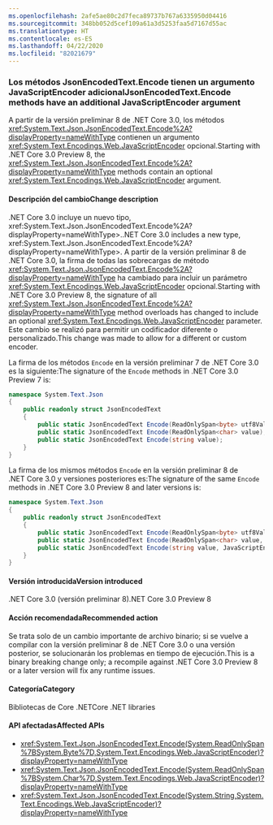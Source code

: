 ```yaml
---
ms.openlocfilehash: 2afe5ae80c2d7feca89737b767a6335950d04416
ms.sourcegitcommit: 348bb052d5cef109a61a3d5253faa5d7167d55ac
ms.translationtype: HT
ms.contentlocale: es-ES
ms.lasthandoff: 04/22/2020
ms.locfileid: "82021679"
---
```

### <a name="jsonencodedtextencode-methods-have-an-additional-javascriptencoder-argument"></a><span data-ttu-id="c56f7-101">Los métodos JsonEncodedText.Encode tienen un argumento JavaScriptEncoder adicional</span><span class="sxs-lookup"><span data-stu-id="c56f7-101">JsonEncodedText.Encode methods have an additional JavaScriptEncoder argument</span></span>

<span data-ttu-id="c56f7-102">A partir de la versión preliminar 8 de .NET Core 3.0, los métodos <xref:System.Text.Json.JsonEncodedText.Encode%2A?displayProperty=nameWithType> contienen un argumento <xref:System.Text.Encodings.Web.JavaScriptEncoder> opcional.</span><span class="sxs-lookup"><span data-stu-id="c56f7-102">Starting with .NET Core 3.0 Preview 8, the <xref:System.Text.Json.JsonEncodedText.Encode%2A?displayProperty=nameWithType> methods contain an optional <xref:System.Text.Encodings.Web.JavaScriptEncoder> argument.</span></span>

#### <a name="change-description"></a><span data-ttu-id="c56f7-103">Descripción del cambio</span><span class="sxs-lookup"><span data-stu-id="c56f7-103">Change description</span></span>

<span data-ttu-id="c56f7-104">.NET Core 3.0 incluye un nuevo tipo, xref:System.Text.Json.JsonEncodedText.Encode%2A?displayProperty=nameWithType>.</span><span class="sxs-lookup"><span data-stu-id="c56f7-104">.NET Core 3.0 includes a new type, xref:System.Text.Json.JsonEncodedText.Encode%2A?displayProperty=nameWithType>.</span></span> <span data-ttu-id="c56f7-105">A partir de la versión preliminar 8 de .NET Core 3.0, la firma de todas las sobrecargas de método <xref:System.Text.Json.JsonEncodedText.Encode%2A?displayProperty=nameWithType> ha cambiado para incluir un parámetro <xref:System.Text.Encodings.Web.JavaScriptEncoder> opcional.</span><span class="sxs-lookup"><span data-stu-id="c56f7-105">Starting with .NET Core 3.0 Preview 8, the signature of all <xref:System.Text.Json.JsonEncodedText.Encode%2A?displayProperty=nameWithType> method overloads has changed to include an optional <xref:System.Text.Encodings.Web.JavaScriptEncoder> parameter.</span></span> <span data-ttu-id="c56f7-106">Este cambio se realizó para permitir un codificador diferente o personalizado.</span><span class="sxs-lookup"><span data-stu-id="c56f7-106">This change was made to allow for a different or custom encoder.</span></span>

<span data-ttu-id="c56f7-107">La firma de los métodos `Encode` en la versión preliminar 7 de .NET Core 3.0 es la siguiente:</span><span class="sxs-lookup"><span data-stu-id="c56f7-107">The signature of the `Encode` methods in .NET Core 3.0 Preview 7 is:</span></span>

```csharp
namespace System.Text.Json
{
    public readonly struct JsonEncodedText
    {
        public static JsonEncodedText Encode(ReadOnlySpan<byte> utf8Value);
        public static JsonEncodedText Encode(ReadOnlySpan<char> value);
        public static JsonEncodedText Encode(string value);
    }
}
```

<span data-ttu-id="c56f7-108">La firma de los mismos métodos `Encode` en la versión preliminar 8 de .NET Core 3.0 y versiones posteriores es:</span><span class="sxs-lookup"><span data-stu-id="c56f7-108">The signature of the same `Encode` methods in .NET Core 3.0 Preview 8 and later versions is:</span></span>

```csharp
namespace System.Text.Json
{
    public readonly struct JsonEncodedText
    {
        public static JsonEncodedText Encode(ReadOnlySpan<byte> utf8Value, JavaScriptEncoder encoder = null);
        public static JsonEncodedText Encode(ReadOnlySpan<char> value, JavaScriptEncoder encoder = null);
        public static JsonEncodedText Encode(string value, JavaScriptEncoder encoder = null);
    }
}
```

#### <a name="version-introduced"></a><span data-ttu-id="c56f7-109">Versión introducida</span><span class="sxs-lookup"><span data-stu-id="c56f7-109">Version introduced</span></span>

<span data-ttu-id="c56f7-110">.NET Core 3.0 (versión preliminar 8)</span><span class="sxs-lookup"><span data-stu-id="c56f7-110">.NET Core 3.0 Preview 8</span></span>

#### <a name="recommended-action"></a><span data-ttu-id="c56f7-111">Acción recomendada</span><span class="sxs-lookup"><span data-stu-id="c56f7-111">Recommended action</span></span>

<span data-ttu-id="c56f7-112">Se trata solo de un cambio importante de archivo binario; si se vuelve a compilar con la versión preliminar 8 de .NET Core 3.0 o una versión posterior, se solucionarán los problemas en tiempo de ejecución.</span><span class="sxs-lookup"><span data-stu-id="c56f7-112">This is a binary breaking change only; a recompile against .NET Core 3.0 Preview 8 or a later version will fix any runtime issues.</span></span>

#### <a name="category"></a><span data-ttu-id="c56f7-113">Categoría</span><span class="sxs-lookup"><span data-stu-id="c56f7-113">Category</span></span>

<span data-ttu-id="c56f7-114">Bibliotecas de Core .NET</span><span class="sxs-lookup"><span data-stu-id="c56f7-114">Core .NET libraries</span></span>

#### <a name="affected-apis"></a><span data-ttu-id="c56f7-115">API afectadas</span><span class="sxs-lookup"><span data-stu-id="c56f7-115">Affected APIs</span></span>

- <xref:System.Text.Json.JsonEncodedText.Encode(System.ReadOnlySpan%7BSystem.Byte%7D,System.Text.Encodings.Web.JavaScriptEncoder)?displayProperty=nameWithType>
- <xref:System.Text.Json.JsonEncodedText.Encode(System.ReadOnlySpan%7BSystem.Char%7D,System.Text.Encodings.Web.JavaScriptEncoder)?displayProperty=nameWithType>
- <xref:System.Text.Json.JsonEncodedText.Encode(System.String,System.Text.Encodings.Web.JavaScriptEncoder)?displayProperty=nameWithType>

<!--

### Affected APIs

- `M:System.Text.Json.JsonEncodedText.Encode(System.ReadOnlySpan{System.Byte},System.Text.Encodings.Web.JavaScriptEncoder)`
- `M:System.Text.Json.JsonEncodedText.Encode(System.ReadOnlySpan{System.Char},System.Text.Encodings.Web.JavaScriptEncoder)`
- `M:System.Text.Json.JsonEncodedText.Encode(System.String,System.Text.Encodings.Web.JavaScriptEncoder)`

-->
